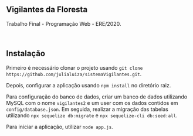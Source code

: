 ## Vigilantes da Floresta

Trabalho Final - Programação Web - ERE/2020.

<br>

## Instalação

Primeiro é necessário clonar o projeto usando `git clone https://github.com/julialuiza/sistemaVigilantes.git`.

Depois, configurar a aplicação usando `npm install` no diretório raiz.

Para configuração do banco de dados, criar um banco de dados utilizando MySQL com o nome `vigilantes2` e um user com os dados contidos em `config/database.json`.
Em seguida, realizar a migração das tabelas utilizando `npx sequelize db:migrate` e `npx sequelize-cli db:seed:all`.

Para iniciar a aplicação, utilizar `node app.js`.
